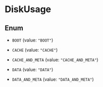 

# DiskUsage

## Enum


* `BOOT` (value: `"BOOT"`)

* `CACHE` (value: `"CACHE"`)

* `CACHE_AND_META` (value: `"CACHE_AND_META"`)

* `DATA` (value: `"DATA"`)

* `DATA_AND_META` (value: `"DATA_AND_META"`)



